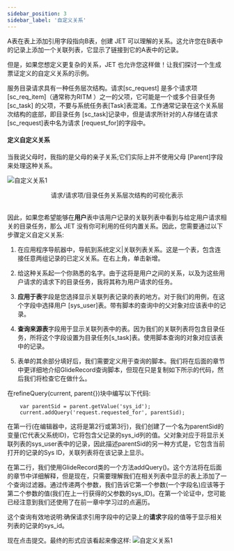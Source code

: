 ```yaml
---
sidebar_position: 3
sidebar_label: '自定义关系'
---
```

A表在表上添加引用字段指向B表，创建 JET 可以理解的关系。这允许您在B表中的记录上添加一个关联列表，它显示了链接到它的A表中的记录。

<!-- 从sys_m2m关系定义表创建 M2M 表也会创建 JET 可以理解的关系。因此，您可以在由关系链接的两个表中的任何一个上添加关联列表，以显示另一个表中的相关记录。 -->

但是，如果您想定义更复杂的关系，JET 也允许您这样做！让我们探讨一个生成票证定义的自定义关系的示例。

服务目录请求具有一种任务层次结构。请求[sc_request] 是多个请求项 [sc_req_item]（通常称为RITM ）之一的父项，它可能是一个或多个目录任务 [sc_task] 的父项，不要与系统任务表[Task]表混淆。工作通常记录在这个关系层次结构的底部，即目录任务 [sc_task]记录中，但是请求所针对的人存储在请求 [sc_request]表中名为请求 [request_for]的字段中。

#### 定义自定义关系
  

当我说父母时，我指的是父母的亲子关系;它们实际上并不使用父母 [Parent]字段来处理这种关系。
  
![自定义关系1](/img/data-relationship/custom-relationshop.jpeg)  
<center>请求/请求项/目录任务关系层次结构的可视化表示</center>    
<br/>

因此，如果您希望能够在**用户**表中该用户记录的关联列表中看到与给定用户请求相关的目录任务，那么 JET 没有你可利用的任何内置关系。因此，您需要通过以下步骤定义自定义关系:

1. 在应用程序导航器中，导航到系统定义|关联列表关系。这是一个表，包含连接任意两组记录的已定义关系。在右上角，单击新增。

2. 给这种关系起一个你熟悉的名字。由于这将是用户之间的关系，以及为这些用户请求的请求下的目录任务，我将其称为用户请求的任务。

3. **应用于表**字段是您选择显示关联列表记录的表的地方。对于我们的用例，在这个字段中选择用户 [sys_user]表。带有脚本的查询中的父对象对应该表中的记录。

4. **查询来源表**字段用于显示关联列表中的表。因为我们的关联列表将包含目录任务，所将这个字段设置为目录任务[s_task]表。使用脚本查询的对象对应该表中的记录。

5. 表单的其余部分填好后，我们需要定义用于查询的脚本。我们将在后面的章节中更详细地介绍GlideRecord查询脚本，但现在只是复制如下所示的代码，然后我们将检查它在做什么。  

在refineQuery(current, parent{})块中编写以下代码:
```
    var parentSid = parent.getValue('sys_id'); 
    current.addQuery('request.requested_for', parentSid); 
```   

在第一行(在编辑器中，这将是第2行或第3行)，我们创建了一个名为parentSid的变量(它代表父系统ID)，它将包含父记录的sys_id列的值。父对象对应于将显示关联列表的sys_user表中的记录，因此描述parentSid的另一种方式是，它包含当前打开的记录的Sys ID，关联列表将在该记录上显示。  

在第二行，我们使用GlideRecord类的一个方法addQuery()。这个方法将在后面的章节中详细解释，但是现在，只需要理解我们在相关列表中显示的表上添加了一个查询过滤器。通过传递两个参数，我们告诉它第一个参数(一个字段名)应该等于第二个参数的值(我们在上一行获得的父参数的sys_ID)。在第一个论证中，您可能已经注意到我们还使用了在前一章中学习过的点遍历。  

这个查询有效地说明:确保请求引用字段中的记录上的**请求**字段的值等于显示相关列表的记录的sys_id。  

现在点击提交。最终的形式应该看起来像这样:
![自定义关系1](/img/data-relationship/custom-relationship2.jpg)   

<!-- **未实现功能** -->

<!-- 现在我们需要进行测试，以确保关联列表按照我们的预期工作。为此，我们需要生成一些目录任务。在应用程序导航器中，转到个人服务 |任务，单击新增，并选择目录任务。填写申请表格，然后点击提交。然后，再次重复该过程，因此您将有两个单独的请求，每个请求有一个项，以及一个目录任务。  

接下来，使用.list快捷方式导航到sc_task表，找到刚才创建的两个任务。通过点击任务编号打开其中一个。在右侧，您应该看到一个请求字段。这个字段应该包含您的用户帐户(系统管理员是默认名称)。将该字段的值更改为其他用户，如Abel Tuter，并保存记录。    -->
<!-- 
提示
Requested for字段实际上不在sc_task表格上；这是一个derived领域。这意味着它实际上存在于另一个表上，通过表上的一个参考字段链接sc_task。要查看该关系，请右键单击标签Requested for，然后单击Show - 'requested_for'。将出现一个小对话框，您将在顶行看到字典信息。那应该显示字段名称，但字段名称是点走的：sc_task.request_item.request.requested_for。这意味着这个领域实际上是点走两层深。

现在，通过单击屏幕右上角的姓名并选择Profile导航到您自己的用户个人资料。（请注意，使用此链接访问您的个人资料会自动将您定向到自助服务视图）：

定义自定义关系
在您的个人资料页面上，右键单击标题，然后转到配置| 相关列表。在下一页，选择左侧的Tasks Requested for User，单击向右箭头将其移动到右侧的存储桶中。如果您想将此相关列表显示在自助服务以外的视图上视图，您可以更改视图名称字段。单击保存。

提示
当您在下拉列表或slush-bucket字段中有大量项目时，您通常可以通过选择一个值来找到您要查找的项目，然后快速输入您要查找的值的名称. 例如，如果您要查找Tasks Requested for User之类的值，请在列表中选择任意随机值，然后键入tasks requested，它通常会将您带到那里。

您现在应该看到在请求派生字段中具有系统管理员的目录任务，但看不到您将请求字段更改为的目录任务。让我们也检查一下 Abel Tuter 的个人资料，以确保那里的相关列表显示.Abel TuterCatalog Task

再次使用应用程序导航器过滤器文本框中的快捷方式导航到sys_user表.list，然后找到并单击 Abel Tuter 的用户配置文件。您可能仍处于自助服务视图中，因此您的相关列表仍应显示。如果是这样，您应该会看到您设置为请求的任务Abel Tuter。如果没有，请右键单击顶部，然后转到查看| 自助服务。 -->

